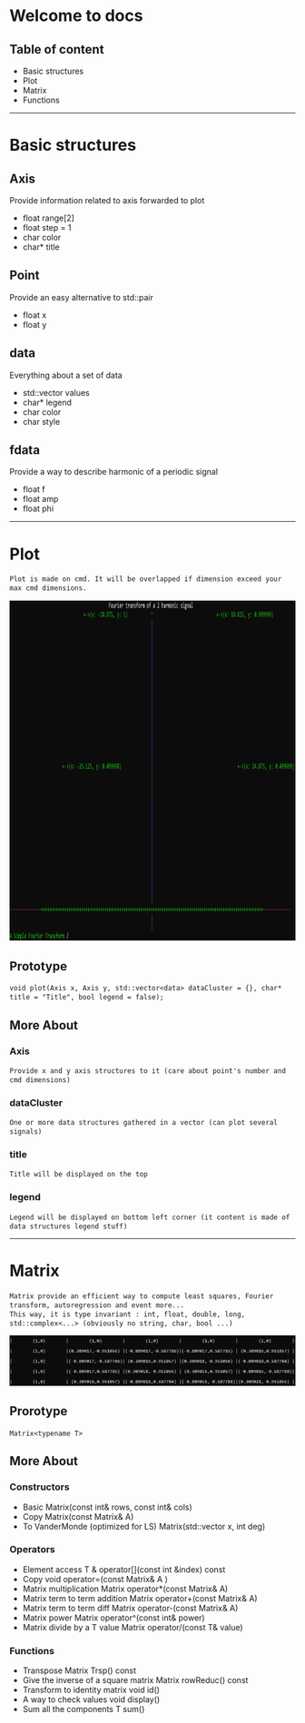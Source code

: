 # Welcome to docs

## Table of content

* Basic structures
* Plot
* Matrix
* Functions

-------------------------------------------------------------------------

# Basic structures

## Axis
Provide information related to axis forwarded to plot
* float range[2]
* float step = 1
* char color
* char* title

## Point
Provide an easy alternative to std::pair 
* float x
* float y

## data
Everything about a set of data
* std::vector<Point> values
* char* legend
* char color
* char style

## fdata
Provide a way to describe harmonic of a periodic signal
* float f
* float amp
* float phi

-------------------------------------------------------------------------

# Plot
    Plot is made on cmd. It will be overlapped if dimension exceed your max cmd dimensions.
<p align="center">
  <img width=900 height=600 src="https://github.com/MaximeAeva/AnalyticsTools/blob/master/res/FourierPlotExample.PNG">
</p>

## Prototype
    void plot(Axis x, Axis y, std::vector<data> dataCluster = {}, char* title = "Title", bool legend = false);

## More About
### Axis
    Provide x and y axis structures to it (care about point's number and cmd dimensions)

### dataCluster
    One or more data structures gathered in a vector (can plot several signals)

### title
    Title will be displayed on the top

### legend
    Legend will be displayed on bottom left corner (it content is made of data structures legend stuff)

-------------------------------------------------------------------------

# Matrix
    Matrix provide an efficient way to compute least squares, Fourier transform, autoregression and event more...
    This way, it is type invariant : int, float, double, long, std::complex<...> (obviously no string, char, bool ...)
<p align="center">
  <img src="https://github.com/MaximeAeva/AnalyticsTools/blob/master/res/MatrixPlotExample.PNG">
</p>

## Prorotype
    Matrix<typename T> 

## More About
### Constructors
* Basic
    Matrix(const int& rows, const int& cols)
* Copy 
    Matrix(const Matrix<T>& A)
* To VanderMonde (optimized for LS)
    Matrix(std::vector<Point> x, int deg)

### Operators
* Element access
    T & operator[](const int &index) const 
* Copy
    void operator=(const Matrix<T>& A )
* Matrix multiplication
    Matrix<T> operator*(const Matrix<T>& A)
* Matrix term to term addition
    Matrix<T> operator+(const Matrix<T>& A)
* Matrix term to term diff
    Matrix<T> operator-(const Matrix<T>& A)
* Matrix power
    Matrix<T> operator^(const int& power) 
* Matrix divide by a T value
    Matrix<T> operator/(const T& value) 

### Functions
* Transpose
    Matrix<T> Trsp() const
* Give the inverse of a square matrix
    Matrix<T> rowReduc() const
* Transform to identity matrix
    void id()
* A way to check values
    void display()
* Sum all the components
    T sum()